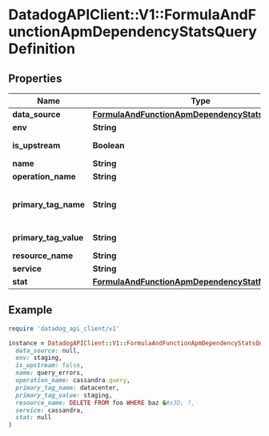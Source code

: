 # DatadogAPIClient::V1::FormulaAndFunctionApmDependencyStatsQueryDefinition

## Properties

| Name                  | Type                                                                                                    | Description                                                                                                                                                                                                                    | Notes      |
| --------------------- | ------------------------------------------------------------------------------------------------------- | ------------------------------------------------------------------------------------------------------------------------------------------------------------------------------------------------------------------------------ | ---------- |
| **data_source**       | [**FormulaAndFunctionApmDependencyStatsDataSource**](FormulaAndFunctionApmDependencyStatsDataSource.md) |                                                                                                                                                                                                                                |            |
| **env**               | **String**                                                                                              | APM environment.                                                                                                                                                                                                               |            |
| **is_upstream**       | **Boolean**                                                                                             | Determines whether stats for upstream or downstream dependencies should be queried.                                                                                                                                            | [optional] |
| **name**              | **String**                                                                                              | Name of query to use in formulas.                                                                                                                                                                                              |            |
| **operation_name**    | **String**                                                                                              | Name of operation on service.                                                                                                                                                                                                  |            |
| **primary_tag_name**  | **String**                                                                                              | The name of the second primary tag used within APM; required when &#x60;primary_tag_value&#x60; is specified. See https://docs.datadoghq.com/tracing/guide/setting_primary_tags_to_scope/#add-a-second-primary-tag-in-datadog. | [optional] |
| **primary_tag_value** | **String**                                                                                              | Filter APM data by the second primary tag. &#x60;primary_tag_name&#x60; must also be specified.                                                                                                                                | [optional] |
| **resource_name**     | **String**                                                                                              | APM resource.                                                                                                                                                                                                                  |            |
| **service**           | **String**                                                                                              | APM service.                                                                                                                                                                                                                   |            |
| **stat**              | [**FormulaAndFunctionApmDependencyStatName**](FormulaAndFunctionApmDependencyStatName.md)               |                                                                                                                                                                                                                                |            |

## Example

```ruby
require 'datadog_api_client/v1'

instance = DatadogAPIClient::V1::FormulaAndFunctionApmDependencyStatsQueryDefinition.new(
  data_source: null,
  env: staging,
  is_upstream: false,
  name: query_errors,
  operation_name: cassandra.query,
  primary_tag_name: datacenter,
  primary_tag_value: staging,
  resource_name: DELETE FROM foo WHERE baz &#x3D; ?,
  service: cassandra,
  stat: null
)
```
